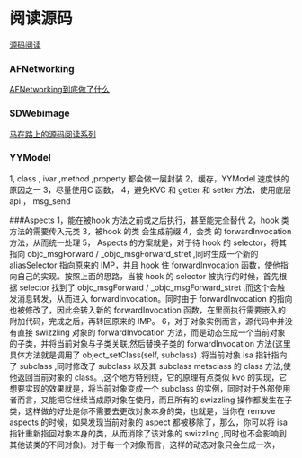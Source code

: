 # 阅读源码
[源码阅读](https://github.com/huang303513/SourceCodeResearchAndExploration)
### AFNetworking 
[AFNetworking到底做了什么](https://www.jianshu.com/p/856f0e26279d)
### SDWebimage
[马在路上的源码阅读系列](https://www.cnblogs.com/machao/category/832157.html)


### YYModel

1, class , ivar ,method ,property 都会做一层封装
2，缓存，YYModel 速度快的原因之一
3，尽量使用C 函数，
4，避免KVC 和 getter 和 setter 方法，使用底层api ， msg_send


###Aspects 
1，能在被hook 方法之前或之后执行，甚至能完全替代
2，hook 类方法的需要传入元类
3，被hook 的类 会生成前缀
4，会类 的 forwardInvocation 方法，从而统一处理
5， Aspects 的方案就是，对于待 hook 的 selector，将其指向 objc_msgForward / _objc_msgForward_stret ,同时生成一个新的 aliasSelector 指向原来的 IMP，并且 hook 住 forwardInvocation 函数，使他指向自己的实现。按照上面的思路，当被 hook 的 selector 被执行的时候，首先根据 selector 找到了 objc_msgForward / _objc_msgForward_stret ,而这个会触发消息转发，从而进入 forwardInvocation。同时由于 forwardInvocation 的指向也被修改了，因此会转入新的 forwardInvocation 函数，在里面执行需要嵌入的附加代码，完成之后，再转回原来的 IMP。
6，对于对象实例而言，源代码中并没有直接 swizzling 对象的 forwardInvocation 方法，而是动态生成一个当前对象的子类，并将当前对象与子类关联,然后替换子类的 forwardInvocation 方法(这里具体方法就是调用了 object_setClass(self, subclass) ,将当前对象 isa 指针指向了 subclass ,同时修改了 subclass 以及其 subclass metaclass 的 class 方法,使他返回当前对象的 class。,这个地方特别绕，它的原理有点类似 kvo 的实现，它想要实现的效果就是，将当前对象变成一个 subclass 的实例，同时对于外部使用者而言，又能把它继续当成原对象在使用，而且所有的 swizzling 操作都发生在子类，这样做的好处是你不需要去更改对象本身的类，也就是，当你在 remove aspects 的时候，如果发现当前对象的 aspect 都被移除了，那么，你可以将 isa 指针重新指回对象本身的类，从而消除了该对象的 swizzling ,同时也不会影响到其他该类的不同对象)。对于每一个对象而言，这样的动态对象只会生成一次，
